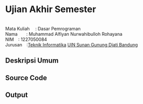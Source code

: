 # Ujian Akhir Semester 
<br>Mata Kuliah&emsp; : Dasar Pemrograman
<br>Nama&emsp;&emsp;: Muhammad Alfiyan Nurwahibulloh Rohayana
<br>NIM&emsp;:	1227050084
<br>Jurusan&emsp;:[Teknik Informatika](http://if.uinsgd.ac.id/) [UIN Sunan Gunung Djati Bandung](https://uinsgd.ac.id/) 

## Deskripsi Umum

## Source Code

## Output
